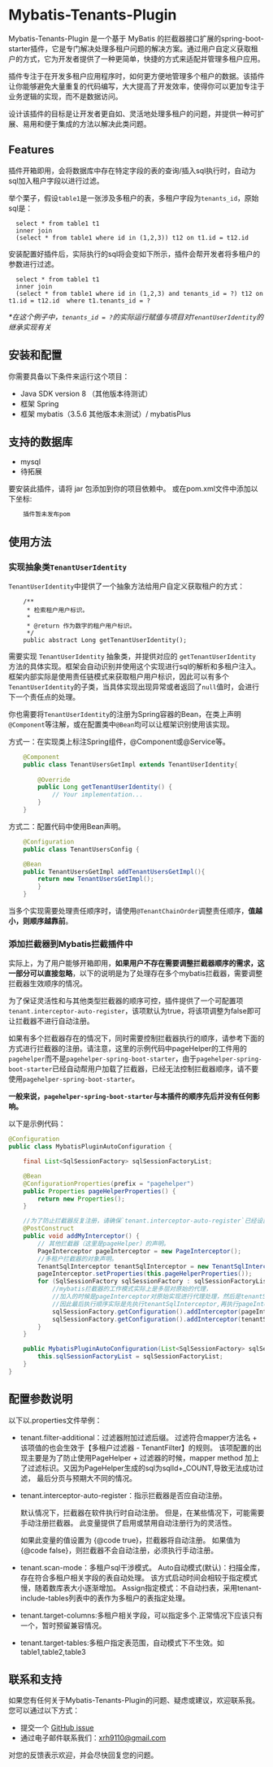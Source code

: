 # Mybatis-Tenants-Plugin

Mybatis-Tenants-Plugin 是一个基于 MyBatis 的拦截器接口扩展的spring-boot-starter插件，它是专门解决处理多租户问题的解决方案。通过用户自定义获取租户的方式，它为开发者提供了一种更简单，快捷的方式来适配并管理多租户应用。

插件专注于在开发多租户应用程序时，如何更方便地管理多个租户的数据。该插件让你能够避免大量重复的代码编写，大大提高了开发效率，使得你可以更加专注于业务逻辑的实现，而不是数据访问。

设计该插件的目标是让开发者更自如、灵活地处理多租户的问题，并提供一种可扩展、易用和便于集成的方法以解决此类问题。

## Features

插件开箱即用，会将数据库中存在特定字段的表的查询/插入sql执行时，自动为sql加入租户字段以进行过滤。

举个栗子，假设`table1`是一张涉及多租户的表，多租户字段为`tenants_id`，原始sql是：
```mysql
  select * from table1 t1 
  inner join 
  (select * from table1 where id in (1,2,3)) t12 on t1.id = t12.id
```
安装配置好插件后，实际执行的sql将会变如下所示，插件会帮开发者将多租户的参数进行过滤。
```mysql
  select * from table1 t1 
  inner join 
  (select * from table1 where id in (1,2,3) and tenants_id = ?) t12 on t1.id = t12.id  where t1.tenants_id = ?
```
_*在这个例子中，`tenants_id = ?`的实际运行赋值与项目对`TenantUserIdentity`的继承实现有关_

## 安装和配置

你需要具备以下条件来运行这个项目：

- Java SDK version 8 （其他版本待测试）
- 框架 Spring
- 框架 mybatis（3.5.6 其他版本未测试）/  mybatisPlus

## 支持的数据库
- mysql
- 待拓展



要安装此插件，请将 jar 包添加到你的项目依赖中。
或在pom.xml文件中添加以下坐标:
```xml
    插件暂未发布pom
```

## 使用方法

### 实现抽象类`TenantUserIdentity`

`TenantUserIdentity`中提供了一个抽象方法给用户自定义获取租户的方式：

``` 
    /**
     * 检索租户用户标识。
     *
     * @return 作为数字的租户用户标识。
     */
    public abstract Long getTenantUserIdentity(); 
```

需要实现 `TenantUserIdentity` 抽象类，并提供对应的 `getTenantUserIdentity` 方法的具体实现。框架会自动识别并使用这个实现进行sql的解析和多租户注入。
框架内部实际是使用责任链模式来获取租户用户标识，因此可以有多个`TenantUserIdentity`的子类，当具体实现出现异常或者返回了`null`值时，会进行下一个责任点的处理。

你也需要将`TenantUserIdentity`的注册为Spring容器的Bean，在类上声明`@Component`等注解，或在配置类中`@Bean`均可以让框架识别使用该实现。

方式一：在实现类上标注Spring组件，@Component或@Service等。
```java
    @Component
    public class TenantUsersGetImpl extends TenantUserIdentity{
        
        @Override
        public Long getTenantUserIdentity() {
            // Your implementation...
        }
    }
```

方式二：配置代码中使用Bean声明。
```java
    @Configuration
    public class TenantUsersConfig {

    @Bean
    public TenantUsersGetImpl addTenantUsersGetImpl(){
        return new TenantUsersGetImpl();
        }
    }
```
当多个实现需要处理责任顺序时，请使用`@TenantChainOrder`调整责任顺序，**值越小，则顺序越靠前**。

### 添加拦截器到Mybatis拦截插件中

实际上，为了用户能够开箱即用，**如果用户不存在需要调整拦截器顺序的需求，这一部分可以直接忽略**，以下的说明是为了处理存在多个mybatis拦截器，需要调整拦截器生效顺序的情况。

为了保证灵活性和与其他类型拦截器的顺序可控，插件提供了一个可配置项`tenant.interceptor-auto-register`，该项默认为true，将该项调整为false即可让拦截器不进行自动注册。

如果有多个拦截器存在的情况下，同时需要控制拦截器执行的顺序，请参考下面的方式进行拦截器的注册。请注意，这里的示例代码中pageHelper的工件用的`pagehelper`而不是`pagehelper-spring-boot-starter`，由于`pagehelper-spring-boot-starter`已经自动帮用户加载了拦截器，已经无法控制拦截器顺序，请不要使用`pagehelper-spring-boot-starter`。

**一般来说，`pagehelper-spring-boot-starter`与本插件的顺序先后并没有任何影响。**

以下是示例代码：

```java
@Configuration
public class MybatisPluginAutoConfiguration {

	final List<SqlSessionFactory> sqlSessionFactoryList;

	@Bean
	@ConfigurationProperties(prefix = "pagehelper")
	public Properties pageHelperProperties() {
		return new Properties();
	}

    //为了防止拦截器反复注册，请确保`tenant.interceptor-auto-register`已经设置为false
	@PostConstruct
	public void addMyInterceptor() {
		// 其他拦截器（这里是pageHelper）的声明。
		PageInterceptor pageInterceptor = new PageInterceptor();
		//多租户拦截器的对象声明。
		TenantSqlInterceptor tenantSqlInterceptor = new TenantSqlInterceptor();
		pageInterceptor.setProperties(this.pageHelperProperties());
		for (SqlSessionFactory sqlSessionFactory : sqlSessionFactoryList) {
			//mybatis拦截器的工作模式实际上是多层对原始的代理，
			//加入的时候是pageInterceptor对原始实现进行代理处理，然后是tenantSqlInterceptor对pageInterceptor进行代理，
			//因此最后执行顺序实际是先执行tenantSqlInterceptor,再执行pageInterceptor
			sqlSessionFactory.getConfiguration().addInterceptor(pageInterceptor);
			sqlSessionFactory.getConfiguration().addInterceptor(tenantSqlInterceptor);
		}
	}

	public MybatisPluginAutoConfiguration(List<SqlSessionFactory> sqlSessionFactoryList) {
		this.sqlSessionFactoryList = sqlSessionFactoryList;
	}
}
```

## 配置参数说明
以下以.properties文件举例：
*  tenant.filter-additional：过滤器附加过滤后缀。 过滤符合mapper方法名 + 该项值的也会生效于【多租户过滤器 - TenantFilter】的规则。 该项配置的出现主要是为了防止使用PageHelper + 过滤器的时候，mapper method 加上了过滤标识。又因为PageHelper生成的sql为sqlId+_COUNT,导致无法成功过滤， 最后分页与预期大不同的情况。


* tenant.interceptor-auto-register：指示拦截器是否应自动注册。 <p> 默认情况下，拦截器在软件执行时自动注册。 但是，在某些情况下，可能需要手动注册拦截器。 此变量提供了启用或禁用自动注册行为的灵活性。 </p> <p> 如果此变量的值设置为 {@code true}，拦截器将自动注册。 如果值为 {@code false}，则拦截器不会自动注册，必须执行手动注册。


* tenant.scan-mode：多租户sql干涉模式。 Auto自动模式(默认)：扫描全库，存在符合多租户相关字段的表自动处理。 该方式启动时间会相较于指定模式慢，随着数库表大小逐渐增加。 Assign指定模式：不自动扫表，采用tenant-include-tables列表中的表作为多租户的表指定处理。


* tenant.target-columns:多租户相关字段，可以指定多个.正常情况下应该只有一个，暂时预留兼容情况。


* tenant.target-tables:多租户指定表范围，自动模式下不生效。如table1,table2,table3

## 联系和支持

如果您有任何关于Mybatis-Tenants-Plugin的问题、疑虑或建议，欢迎联系我。您可以通过以下方式：

- 提交一个 [GitHub issue](https://github.com/ashin092/Mybatis-Tenants-Plugin/issues)
- 通过电子邮件联系我们：xrh9110@gmail.com

对您的反馈表示欢迎，并会尽快回复您的问题。

